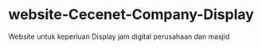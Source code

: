 # website-Cecenet-Company-Display
Website untuk keperluan Display jam digital perusahaan dan masjid

